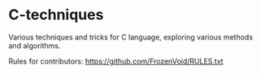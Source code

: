 # C-techniques
Various techniques and tricks for C language,
exploring various methods and algorithms.

Rules for contributors: https://github.com/FrozenVoid/RULES.txt

